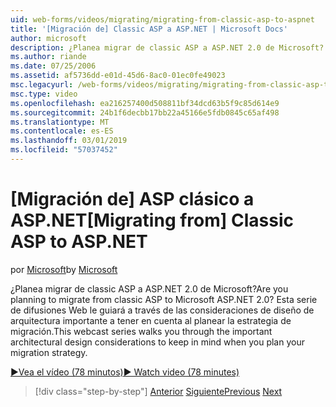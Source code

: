 ```yaml
---
uid: web-forms/videos/migrating/migrating-from-classic-asp-to-aspnet
title: '[Migración de] Classic ASP a ASP.NET | Microsoft Docs'
author: microsoft
description: ¿Planea migrar de classic ASP a ASP.NET 2.0 de Microsoft? Esta serie de difusiones Web le guiará a través de la consideración de diseño de arquitectura importante...
ms.author: riande
ms.date: 07/25/2006
ms.assetid: af5736dd-e01d-45d6-8ac0-01ec0fe49023
msc.legacyurl: /web-forms/videos/migrating/migrating-from-classic-asp-to-aspnet
msc.type: video
ms.openlocfilehash: ea216257400d508811bf34dcd63b5f9c85d614e9
ms.sourcegitcommit: 24b1f6decbb17bb22a45166e5fdb0845c65af498
ms.translationtype: MT
ms.contentlocale: es-ES
ms.lasthandoff: 03/01/2019
ms.locfileid: "57037452"
---
```

<a name="migrating-from-classic-asp-to-aspnet"></a><span data-ttu-id="c8762-104">[Migración de] ASP clásico a ASP.NET</span><span class="sxs-lookup"><span data-stu-id="c8762-104">[Migrating from] Classic ASP to ASP.NET</span></span>
====================
<span data-ttu-id="c8762-105">por [Microsoft](https://github.com/microsoft)</span><span class="sxs-lookup"><span data-stu-id="c8762-105">by [Microsoft](https://github.com/microsoft)</span></span>

<span data-ttu-id="c8762-106">¿Planea migrar de classic ASP a ASP.NET 2.0 de Microsoft?</span><span class="sxs-lookup"><span data-stu-id="c8762-106">Are you planning to migrate from classic ASP to Microsoft ASP.NET 2.0?</span></span> <span data-ttu-id="c8762-107">Esta serie de difusiones Web le guiará a través de las consideraciones de diseño de arquitectura importante a tener en cuenta al planear la estrategia de migración.</span><span class="sxs-lookup"><span data-stu-id="c8762-107">This webcast series walks you through the important architectural design considerations to keep in mind when you plan your migration strategy.</span></span>

[<span data-ttu-id="c8762-108">&#9654;Vea el vídeo (78 minutos)</span><span class="sxs-lookup"><span data-stu-id="c8762-108">&#9654; Watch video (78 minutes)</span></span>](https://channel9.msdn.com/Blogs/ASP-NET-Site-Videos/migrating-from-classic-asp-to-aspnet)

> [!div class="step-by-step"]
> <span data-ttu-id="c8762-109">[Anterior](intro-to-aspnet-20-user-interface-elements.md)
> [Siguiente](intro-to-aspnet-for-jsp-developers-welcome-to-aspnet-20.md)</span><span class="sxs-lookup"><span data-stu-id="c8762-109">[Previous](intro-to-aspnet-20-user-interface-elements.md)
[Next](intro-to-aspnet-for-jsp-developers-welcome-to-aspnet-20.md)</span></span>
